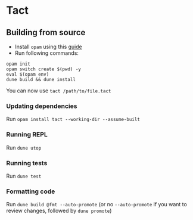 # Tact

## Building from source

* Install `opam` using this [guide](https://ocaml.org/learn/tutorials/up_and_running.html)
* Run following commands:
```
opam init
opam switch create $(pwd) -y
eval $(opam env)
dune build && dune install
```

You can now use `tact /path/to/file.tact`

### Updating dependencies

Run `opam install tact --working-dir --assume-built`

### Running REPL

Run `dune utop`

### Running tests

Run `dune test`

### Formatting code

Run `dune build @fmt --auto-promote` (or no `--auto-promote` if you want to review changes, followed
by `dune promote`)
